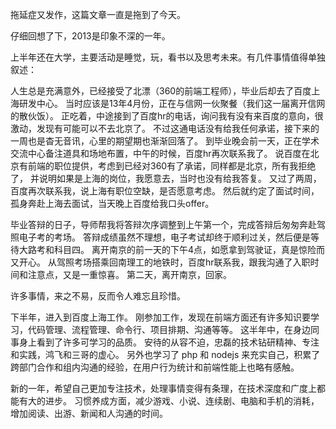 拖延症又发作，这篇文章一直是拖到了今天。

仔细回想了下，2013是印象不深的一年。

上半年还在大学，主要活动是睡觉，玩，看书以及思考未来。有几件事情值得单独叙述：

人生总是充满意外，已经接受了北漂（360的前端工程师），毕业后却去了百度上海研发中心。
当时应该是13年4月份，正在与信网一伙聚餐（我们这一届离开信网的散伙饭）。
正吃着，中途接到了百度hr的电话，询问我有没有来百度的意向，很激动，发现有可能可以不去北京了。
不过这通电话没有给我任何承诺，接下来的一周也是杳无音讯，心里的期望期也渐渐回落了。
到毕业晚会前一天，正在学术交流中心备注道具和场地布置，中午的时候，百度hr再次联系我了。
说百度在北京有前端的职位提供，考虑到已经对360有了承诺，同样都是北京，所有我拒绝了，
并说明如果是上海的岗位，我愿意去，当时也没有给我答复。
又过了两周，百度再次联系我，说上海有职位空缺，是否愿意考虑。
然后就约定了面试时间，孤身奔赴上海去面试，当天晚上百度给我口头offer。

毕业答辩的日子，导师帮我将答辩次序调整到上午第一个，完成答辩后匆匆奔赴驾照电子考的考场。
答辩成绩虽然不理想，电子考试却终于顺利过关，然后便是等待大路考和科目四。
离开南京的前一天的下午4点，如愿拿到驾驶证，真是惊险而又开心。
从驾照考场搭乘回南理工的地铁时，百度hr联系我，跟我沟通了入职时间和注意点，又是一重惊喜。
第二天，离开南京，回家。

许多事情，来之不易，反而令人难忘且珍惜。

下半年，进入到百度上海工作。
刚参加工作，发现在前端方面还有许多知识要学习，代码管理、流程管理、命令行、项目排期、沟通等等。
这半年中，在身边同事身上看到了许多可学习的品质。
安待的从容不迫，忠磊的技术钻研精神、专注和实践，鸿飞和三哥的虚心。
另外也学习了 php 和 nodejs 来充实自己，积累了跨部门合作和组内沟通的经验，在用户行为统计和前端性能上也略有感触。

新的一年，希望自己更加专注技术，处理事情变得有条理，在技术深度和广度上都能有大的进步。
习惯养成方面，减少游戏、小说、连续剧、电脑和手机的消耗，增加阅读、出游、新闻和人沟通的时间。